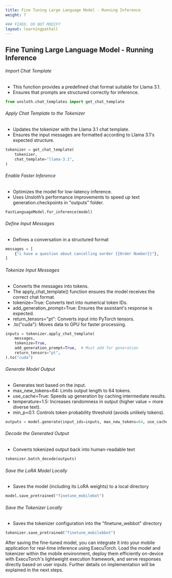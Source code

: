 ```yaml
---
title: Fine Tuning Large Language Model - Running Inference
weight: 7 

### FIXED, DO NOT MODIFY
layout: learningpathall
---
```


## Fine Tuning Large Language Model - Running Inference


###### Import Chat Template
- This function provides a predefined chat format suitable for Llama 3.1.
- Ensures that prompts are structured correctly for inference.


```python
from unsloth.chat_templates import get_chat_template
```

######  Apply Chat Template to the Tokenizer
- Updates the tokenizer with the Llama 3.1 chat template.
- Ensures the input messages are formatted according to Llama 3.1's expected structure.

```python
tokenizer = get_chat_template(
    tokenizer,
    chat_template="llama-3.1",
)


```
###### Enable Faster Inference
- Optimizes the model for low-latency inference.
- Uses Unsloth’s performance improvements to speed up text generation.checkpoints in "outputs" folder.

```python
FastLanguageModel.for_inference(model)

```


###### Define Input Messages
- Defines a conversation in a structured format
```python
messages = [
    {"i have a question about cancelling oorder {{Order Number}}"},
]
```
######  Tokenize Input Messages
- Converts the messages into tokens.
- The apply_chat_template() function ensures the model receives the correct chat format.
- tokenize=True: Converts text into numerical token IDs.
- add_generation_prompt=True: Ensures the assistant's response is expected.
- return_tensors="pt": Converts input into PyTorch tensors.
- .to("cuda"): Moves data to GPU for faster processing.
```python
inputs = tokenizer.apply_chat_template(
    messages,
    tokenize=True,
    add_generation_prompt=True,  # Must add for generation
    return_tensors="pt",
).to("cuda")
```
###### Generate Model Output
- Generates text based on the input.
- max_new_tokens=64: Limits output length to 64 tokens.
- use_cache=True: Speeds up generation by caching intermediate results.
- temperature=1.5: Increases randomness in output (higher value = more diverse text).
- min_p=0.1: Controls token probability threshold (avoids unlikely tokens).
```python
outputs = model.generate(input_ids=inputs, max_new_tokens=64, use_cache=True, temperature=1.5, min_p=0.1)
```
###### Decode the Generated Output
- Converts tokenized output back into human-readable text

```python
tokenizer.batch_decode(outputs)
```

###### Save the LoRA Model Locally
- Saves the model (including its LoRA weights) to a local directory 

```python
model.save_pretrained("finetune_mobilebot")
```
###### Save the Tokenizer Locally
- Saves the tokenizer configuration into the "finetune_webbot" directory

```python
tokenizer.save_pretrained("finetune_mobilebbot")
```
After saving the fine-tuned model, you can integrate it into your mobile application for real-time inference using ExecuTorch. Load the model and tokenizer within the mobile environment, deploy them efficiently on-device with ExecuTorch's lightweight execution framework, and serve responses directly based on user inputs. Further details on implementation will be explained in the next steps.